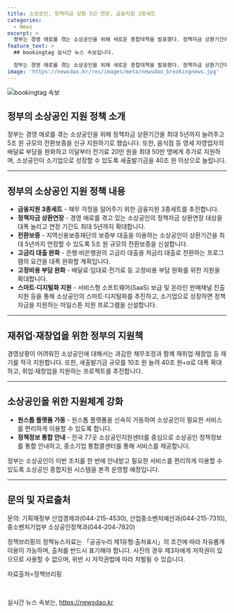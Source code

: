 ```yaml
---
title: 소상공인, 정책자금 상환 5년 연장, 금융지원 3종세트
categories:
  - News
excerpt: >
  정부는 경영 애로를 겪는 소상공인을 위해 새로운 종합대책을 발표했다. 정책자금 상환기간이 최대 5년까지 연장되고, 전환보증 5조 원 지원, 배달료 부담 완화, 전기료 20만 원 추가 지원 등으로 총 40조 원 이상의 지원을 확대하며, 취약계층 중심의 맞춤형 지원을 추진한다. 또한, 소상공인의 경영애로를 해소하기 위해 금융지원 3종세트를 추진하고, 채무 걱정을 줄이기 위해 정책자금 상환연장 대상을 대폭 확대한다. 이외에도 사업 확장을 위한 다양한 지원책이 마련되었으며, 소상공인의 희망리턴패키지를 통해 재취업과 재창업을 적극 지원할 예정이다.
feature_text: >
  ## bookingtag 실시간 뉴스 속보입니다.

  정부는 경영 애로를 겪는 소상공인을 위해 새로운 종합대책을 발표했다. 정책자금 상환기간이 최대 5년까지 연장되고, 전환보증 5조 원 지원, 배달료 부담 완화, 전기료 20만 원 추가 지원 등으로 총 40조 원 이상의 지원을 확대하며, 취약계층 중심의 맞춤형 지원을 추진한다. 또한, 소상공인의 경영애로를 해소하기 위해 금융지원 3종세트를 추진하고, 채무 걱정을 줄이기 위해 정책자금 상환연장 대상을 대폭 확대한다. 이외에도 사업 확장을 위한 다양한 지원책이 마련되었으며, 소상공인의 희망리턴패키지를 통해 재취업과 재창업을 적극 지원할 예정이다.
image: 'https://newsdao.kr/res/images/meta/newsdao_breakingnews.jpg'
---
```


<p><img src="https://newsdao.kr/res/images/meta/newsdao_breakingnews.jpg" alt="bookingtag 속보" /></p>

<h2 data-ke-size="size26">정부의 소상공인 지원 정책 소개</h2>

<p data-ke-size="size16">정부는 경영 애로를 겪는 소상공인을 위해 정책자금 상환기간을 최대 5년까지 늘려주고 5조 원 규모의 전환보증을 신규 지원하기로 했습니다. 또한, 음식점 등 영세 자영업자의 배달료 부담을 완화하고 이달부터 전기료 20만 원을 최대 50만 명에게 추가로 지원하며, 소상공인이 소기업으로 성장할 수 있도록 새출발기금을 40조 원 이상으로 늘립니다.</p>

<hr>

<h2 data-ke-size="size24">정부의 소상공인 지원 정책 내용</h2>

<ul>
    <li><b>금융지원 3종세트</b> - 채무 걱정을 덜어주기 위한 금융지원 3종세트를 추진합니다.</li>
    <li><b>정책자금 상환연장</b> - 경영 애로를 겪고 있는 소상공인의 정책자금 상환연장 대상을 대폭 늘리고 연장 기간도 최대 5년까지 확대합니다.</li>
    <li><b>전환보증</b> - 지역신용보증재단의 보증부 대출을 이용하는 소상공인이 상환기간을 최대 5년까지 연장할 수 있도록 5조 원 규모의 전환보증을 신설합니다.</li>
    <li><b>고금리 대출 완화</b> - 은행·비은행권의 고금리 대출을 저금리 대출로 전환하는 프로그램의 요건을 대폭 완화할 계획입니다.</li>
    <li><b>고정비용 부담 완화</b> - 배달료·임대료·전기료 등 고정비용 부담 완화를 위한 지원을 확대합니다.</li>
    <li><b>스마트·디지털화 지원</b> - 서비스형 소프트웨어(SaaS) 보급 및 온라인 판매채널 진출 지원 등을 통해 소상공인의 스마트·디지털화를 추진하고, 소기업으로 성장하면 정책자금을 지원하는 마일스톤 지원 프로그램을 신설합니다.</li>
</ul>

<hr>

<h2 data-ke-size="size24">재취업·재창업을 위한 정부의 지원책</h2>

<p data-ke-size="size16">경영상황이 어려워진 소상공인에 대해서는 과감한 채무조정과 함께 재취업·재창업 등 재기를 적극 지원합니다. 또한, 새출발기금 규모를 10조 원 늘려 40조 원+α로 대폭 확대하고, 취업·재창업을 지원하는 프로젝트를 추진합니다.</p>

<hr>

<h2 data-ke-size="size24">소상공인을 위한 지원체계 강화</h2>

<ul>
    <li><b>원스톱 플랫폼 가동</b> - 원스톱 플랫폼을 신속히 가동하여 소상공인이 필요한 서비스를 편리하게 이용할 수 있도록 합니다.</li>
    <li><b>정책정보 통합 안내</b> - 전국 77곳 소상공인지원센터를 중심으로 소상공인 정책정보를 통합 안내하고, 중소기업 통합콜센터를 통해 서비스를 제공합니다.</li>
</ul>

<p data-ke-size="size16">정부는 소상공인이 이번 조치를 한 번에 안내받고 필요한 서비스를 편리하게 이용할 수 있도록 소상공인 종합지원 시스템을 본격 운영할 예정입니다.</p>

<hr>

<h2 data-ke-size="size24">문의 및 자료출처</h2>

<p data-ke-size="size16">문의: 기획재정부 산업경제과(044-215-4530), 산업중소벤처예산과(044-215-7310), 중소벤처기업부 소상공인정책과(044-204-7820)</p>

<p data-ke-size="size16">정책브리핑의 정책뉴스자료는 「공공누리 제1유형:출처표시」의 조건에 따라 자유롭게 이용이 가능하며, 출처를 반드시 표기해야 합니다. 사진의 경우 제3자에게 저작권이 있으므로 사용할 수 없으며, 위반 시 저작권법에 따라 처벌될 수 있습니다.</p>

<p data-ke-size="size16">자료출처=정책브리핑 </p>

<p data-ke-size="size16">&nbsp;</p>
실시간 뉴스 속보는, <a href="https://newsdao.kr" rel="dofollow">https://newsdao.kr</a>


